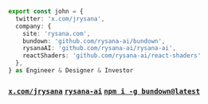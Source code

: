 ```ts
export const john = {
  twitter: 'x.com/jrysana',
  company: {
    site: 'rysana.com',
    bundown: 'github.com/rysana-ai/bundown',
    rysanaAI: 'github.com/rysana-ai/rysana-ai',
    reactShaders: 'github.com/rysana-ai/react-shaders'
  },
} as Engineer & Designer & Investor
```

### [`x.com/jrysana`](https://x.com/jrysana) [`rysana-ai`](https://github.com/rysana-ai/rysana-ai) [`npm i -g bundown@latest`](https://github.com/rysana-ai/bundown)
